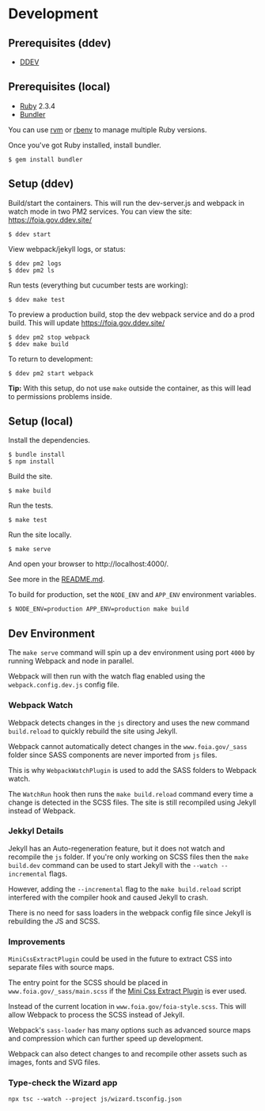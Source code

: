 # Development

## Prerequisites (ddev)

* [DDEV](https://ddev.readthedocs.io/en/stable/)


## Prerequisites (local)

* [Ruby](https://www.ruby-lang.org/en/) 2.3.4
* [Bundler](https://bundler.io/)

You can use [rvm](https://rvm.io/) or [rbenv](https://github.com/rbenv/rbenv) to manage
multiple Ruby versions.

Once you've got Ruby installed, install bundler.

    $ gem install bundler


## Setup (ddev)

Build/start the containers. This will run the dev-server.js and webpack in watch mode in two PM2 services. You can view the site: https://foia.gov.ddev.site/

    $ ddev start

View webpack/jekyll logs, or status:

    $ ddev pm2 logs
    $ ddev pm2 ls

Run tests (everything but cucumber tests are working):

    $ ddev make test

To preview a production build, stop the dev webpack service and do a prod build. This will update https://foia.gov.ddev.site/

    $ ddev pm2 stop webpack
    $ ddev make build

To return to development:

    $ ddev pm2 start webpack

**Tip:** With this setup, do not use `make` outside the container, as this will lead to permissions problems inside.

## Setup (local)

Install the dependencies.

    $ bundle install
    $ npm install

Build the site.

    $ make build

Run the tests.

    $ make test

Run the site locally.

    $ make serve

And open your browser to http://localhost:4000/.

See more in the [README.md](www.foia.gov/README.md).

To build for production, set the `NODE_ENV` and `APP_ENV` environment variables.

    $ NODE_ENV=production APP_ENV=production make build


## Dev Environment

The `make serve` command will spin up a dev environment using port `4000` by running Webpack and node in parallel. 

Webpack will then run with the watch flag enabled using the `webpack.config.dev.js` config file.

### Webpack Watch

Webpack detects changes in the `js` directory and uses the new command `build.reload` to quickly rebuild the site using Jekyll.

Webpack cannot automatically detect changes in the `www.foia.gov/_sass` folder since SASS components are never imported from `js` files.

This is why `WebpackWatchPlugin` is used to add the SASS folders to Webpack watch.

The `WatchRun` hook then runs the `make build.reload` command every time a change is detected in the SCSS files.  The site is still recompiled using Jekyll instead of Webpack.

### Jekkyl Details 

Jekyll has an Auto-regeneration feature, but it does not watch and recompile the `js` folder.  If you're only working on SCSS files then the `make build.dev` command can be used to start Jekyll with the `--watch --incremental` flags.

However, adding the `--incremental` flag to the `make build.reload` script interfered with the compiler hook and caused Jekyll to crash.

There is no need for sass loaders in the webpack config file since Jekyll is rebuilding the JS and SCSS.

### Improvements

`MiniCssExtractPlugin` could be used in the future to extract CSS into separate files with source maps.

The entry point for the SCSS should be placed in `www.foia.gov/_sass/main.scss` if the [Mini Css Extract Plugin](https://webpack.js.org/plugins/mini-css-extract-plugin/) is ever used.

Instead of the current location in `www.foia.gov/foia-style.scss`.  This will allow Webpack to process the SCSS instead of Jekyll.

Webpack's `sass-loader` has many options such as advanced source maps and compression which can further speed up development.

Webpack can also detect changes to and recompile other assets such as images, fonts and SVG files.

### Type-check the Wizard app

```
npx tsc --watch --project js/wizard.tsconfig.json
```
